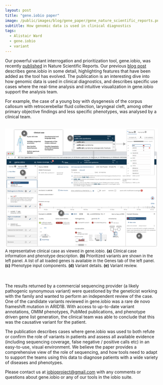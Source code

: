 ```yaml
---
layout: post
title: "gene.iobio paper"
image: /public/images/blog/gene_paper/gene_nature_scientific_reports.png
subtitle: How genomic data is used in clinical diagnostics
tags:
  - Alistair Ward
  - gene.iobio
  - variant
---
```


Our powerful variant interrogation and prioritization tool, gene.iobio, was recently <a href="https://www.nature.com/articles/s41598-021-99752-5" target="_new">published</a> in Nature Scientific Reports. Our previous <a href="https://iobio.io/2020/04/20/gene_4.0/" target="_new">blog post</a> describes gene.iobio in some detail, highlighting features that have been added as the tool has evolved. The publication is an interesting dive into how genomic data is used in clinical diagnostics, and describes specific use cases where the real-time analysis and intuitive visualization in gene.iobio support the analysis team.

For example, the case of a young boy with dysgenesis of the corpus callosum with retrocerebellar fluid collection, laryngeal cleft, among other primary objective findings and less specific phenotypes, was analysed by a clinical team. 

<div style="text-align: center;margin-top: 30px;margin-bottom:50px">
  <img src="/public/images/blog/gene_paper/figure_gene_iobio_full_view.png" class="">
  <div style="font-size:13px;text-align:left">
  A representative clinical case as viewed in gene.iobio. <strong>(a)</strong> Clinical case information and phenotype description. <strong>(b)</strong> Prioritized variants are shown in the left panel. A list of all loaded genes is available in the Genes tab of the left panel. <strong>(c)</strong> Phenotype input components. <strong>(d)</strong> Variant details. <strong>(e)</strong> Variant review.
   </div>
</div>

The results returned by a commercial sequencing provider (a likely pathogenic synonymous variant) were questioned by the geneticist working with the family and wanted to perform an independent review of the case. One of the candidate variants reviewed in gene.iobio was a rare de novo frameshift mutation in ARID1B. With access to up-to-date variant annotations, OMIM phenotypes, PubMed publications, and phenotype driven gene list generation, the clinical team was able to conclude that this was the causative variant for the patient.

The publication describes cases where gene.iobio was used to both refute or confirm the role of variants in patients and assess all available evidence (including sequencing coverage, false negative / positive calls etc) in an easy-to-use, visual environment. We believe the paper provides a comprehensive view of the role of sequencing, and how tools need to adapt to support the teams using this data to diagnose patients with a wide variety of diseases and phenotypes.

Please contact us at <a href="mailto:iobioproject@gmail.com">iobioproject@gmail.com</a> with any comments or questions about gene.iobio or any of our tools in the iobio suite.



